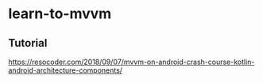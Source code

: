 # learn-to-mvvm

Tutorial
-----------

https://resocoder.com/2018/09/07/mvvm-on-android-crash-course-kotlin-android-architecture-components/
